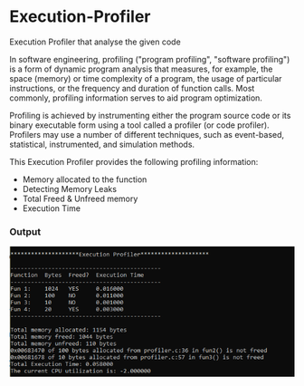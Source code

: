 # Execution-Profiler
Execution Profiler that analyse the given code

In software engineering, profiling ("program profiling", "software profiling") is a form of dynamic program analysis that measures, for example, the space (memory) or time complexity of a program, the usage of particular instructions, or the frequency and duration of function calls. Most commonly, profiling information serves to aid program optimization.

Profiling is achieved by instrumenting either the program source code or its binary executable form using a tool called a profiler (or code profiler). Profilers may use a number of different techniques, such as event-based, statistical, instrumented, and simulation methods.

This Execution Profiler provides the following profiling information:

* Memory allocated to the function
* Detecting Memory Leaks
* Total Freed & Unfreed memory
* Execution Time 


### Output
![screenshot](output.png)

